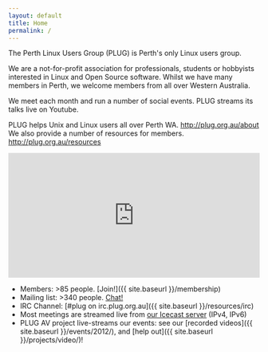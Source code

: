 ```yaml
---
layout: default
title: Home
permalink: /
---
```

The Perth Linux Users Group (PLUG) is Perth's only Linux users group.

We are a not-for-profit association for professionals, students or hobbyists interested in Linux and Open Source software. Whilst we have many members in Perth, we welcome members from all over Western Australia.

We meet each month and run a number of social events. PLUG streams its talks live on Youtube.

PLUG helps Unix and Linux users all over Perth WA. http://plug.org.au/about
We also provide a number of resources for members. http://plug.org.au/resources

<iframe src="https://www.google.com/calendar/embed?showTitle=0&amp;showNav=0&amp;showDate=0&amp;showPrint=0&amp;showTabs=0&amp;showCalendars=0&amp;mode=AGENDA&amp;height=200&amp;wkst=1&amp;bgcolor=%23FFFFFF&amp;src=president%40plug.org.au&amp;color=%23182C57&amp;ctz=Australia%2FPerth" style=" border-width:0 " width="100%" height="250" frameborder="0" scrolling="no"></iframe>

*   Members: >85 people. [Join!]({{ site.baseurl }}/membership)
*   Mailing list: >340 people. [Chat!](http://lists.plug.org.au/mailman/listinfo/plug)
*   IRC Channel: [#plug on irc.plug.org.au]({{ site.baseurl }}/resources/irc)
*   Most meetings are streamed live from [our Icecast server](http://54.251.52.124:8000/) (IPv4, IPv6)
*   PLUG AV project live-streams our events: see our [recorded videos]({{ site.baseurl }}/events/2012/), and [help out]({{ site.baseurl }}/projects/video/)!
